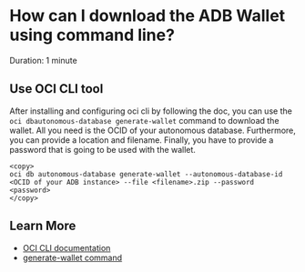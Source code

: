 # How can I download the ADB Wallet using command line?
Duration: 1 minute

## Use OCI CLI tool

After installing and configuring oci cli by following the doc, you can use the  ```oci dbautonomous-database generate-wallet``` command to download the wallet. All you need is the OCID of your autonomous database. Furthermore, you can provide a location and filename. Finally, you have to provide a password that is going to be used with the wallet. 

```
<copy>
oci db autonomous-database generate-wallet --autonomous-database-id <OCID of your ADB instance> --file <filename>.zip --password <password>
</copy>
```


## Learn More

* [OCI CLI documentation](https://docs.oracle.com/en-us/iaas/Content/API/Concepts/cliconcepts.htm)
* [generate-wallet command](https://docs.oracle.com/en-us/iaas/tools/oci-cli/3.1.1/oci_cli_docs/cmdref/db/autonomous-database/generate-wallet.html)

